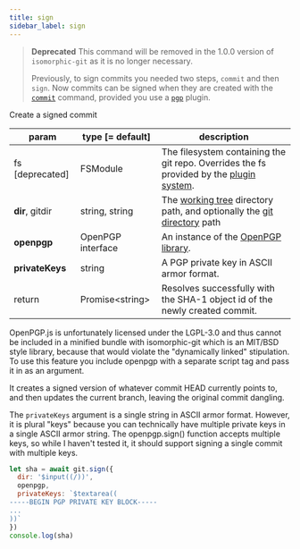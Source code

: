 ```yaml
---
title: sign
sidebar_label: sign
---
```


> **Deprecated**
> This command will be removed in the 1.0.0 version of `isomorphic-git` as it is no longer necessary.
>
> Previously, to sign commits you needed two steps, `commit` and then `sign`.
> Now commits can be signed when they are created with the [`commit`](./commit.md) command, provided you use a [`pgp`](./plugin_pgp.md) plugin.

Create a signed commit

| param           | type [= default]  | description                                                                                                    |
| --------------- | ----------------- | -------------------------------------------------------------------------------------------------------------- |
| fs [deprecated] | FSModule          | The filesystem containing the git repo. Overrides the fs provided by the [plugin system](./plugin_fs.md).      |
| **dir**, gitdir | string, string    | The [working tree](dir-vs-gitdir.md) directory path, and optionally the [git directory](dir-vs-gitdir.md) path |
| **openpgp**     | OpenPGP interface | An instance of the [OpenPGP library](https://unpkg.com/openpgp@2.6.2).                                         |
| **privateKeys** | string            | A PGP private key in ASCII armor format.                                                                       |
| return          | Promise\<string\> | Resolves successfully with the SHA-1 object id of the newly created commit.                                    |

<aside>
OpenPGP.js is unfortunately licensed under the LGPL-3.0 and thus cannot be included in a minified bundle with
isomorphic-git which is an MIT/BSD style library, because that would violate the "dynamically linked" stipulation.
To use this feature you include openpgp with a separate script tag and pass it in as an argument.
</aside>

It creates a signed version of whatever commit HEAD currently points to, and then updates the current branch,
leaving the original commit dangling.

The `privateKeys` argument is a single string in ASCII armor format. However, it is plural "keys" because
you can technically have multiple private keys in a single ASCII armor string. The openpgp.sign() function accepts
multiple keys, so while I haven't tested it, it should support signing a single commit with multiple keys.

```js live
let sha = await git.sign({
  dir: '$input((/))',
  openpgp,
  privateKeys: `$textarea((
-----BEGIN PGP PRIVATE KEY BLOCK-----
...
))`
})
console.log(sha)
```